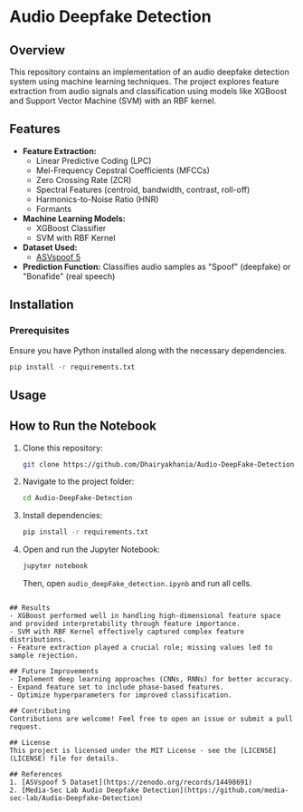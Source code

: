 # Audio Deepfake Detection

## Overview
This repository contains an implementation of an audio deepfake detection system using machine learning techniques. The project explores feature extraction from audio signals and classification using models like XGBoost and Support Vector Machine (SVM) with an RBF kernel.

## Features
- **Feature Extraction:**
  - Linear Predictive Coding (LPC)
  - Mel-Frequency Cepstral Coefficients (MFCCs)
  - Zero Crossing Rate (ZCR)
  - Spectral Features (centroid, bandwidth, contrast, roll-off)
  - Harmonics-to-Noise Ratio (HNR)
  - Formants
- **Machine Learning Models:**
  - XGBoost Classifier
  - SVM with RBF Kernel
- **Dataset Used:**
  - [ASVspoof 5](https://zenodo.org/records/14498691)
- **Prediction Function:** Classifies audio samples as "Spoof" (deepfake) or "Bonafide" (real speech)

## Installation
### Prerequisites
Ensure you have Python installed along with the necessary dependencies.
```bash
pip install -r requirements.txt
```

## Usage

## How to Run the Notebook
1. Clone this repository:
   ```bash
   git clone https://github.com/Dhairyakhania/Audio-DeepFake-Detection.git
   ```
2. Navigate to the project folder:
   ```bash
   cd Audio-DeepFake-Detection
   ```
3. Install dependencies:
   ```bash
   pip install -r requirements.txt
   ```
4. Open and run the Jupyter Notebook:
   ```bash
   jupyter notebook
   ```
   Then, open `audio_deepFake_detection.ipynb` and run all cells.
```

## Results
- XGBoost performed well in handling high-dimensional feature space and provided interpretability through feature importance.
- SVM with RBF Kernel effectively captured complex feature distributions.
- Feature extraction played a crucial role; missing values led to sample rejection.

## Future Improvements
- Implement deep learning approaches (CNNs, RNNs) for better accuracy.
- Expand feature set to include phase-based features.
- Optimize hyperparameters for improved classification.

## Contributing
Contributions are welcome! Feel free to open an issue or submit a pull request.

## License
This project is licensed under the MIT License - see the [LICENSE](LICENSE) file for details.

## References
1. [ASVspoof 5 Dataset](https://zenodo.org/records/14498691)
2. [Media-Sec Lab Audio Deepfake Detection](https://github.com/media-sec-lab/Audio-Deepfake-Detection)
